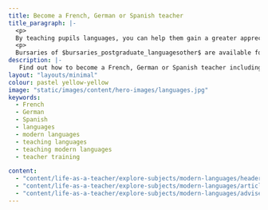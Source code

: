 ```yaml
---
title: Become a French, German or Spanish teacher
title_paragraph: |-
  <p>
  By teaching pupils languages, you can help them gain a greater appreciation and understanding of the world. As they learn French, Spanish or German, your pupils will get a unique insight into the countries that speak these languages.</p>
  <p>
  Bursaries of $bursaries_postgraduate_languagesother$ are available for all trainee language teachers. These bursaries include ancient languages. If you're training to teach French, German or Spanish, then you could be eligible for a scholarship of $scholarships_languagesfrenchgermanspanish$.</p>
description: |-
   Find out how to become a French, German or Spanish teacher including what you'll be teaching and what funding is available to help you train.
layout: "layouts/minimal"
colour: pastel yellow-yellow
image: "static/images/content/hero-images/languages.jpg"
keywords:
  - French
  - German
  - Spanish
  - languages
  - modern languages
  - teaching languages
  - teaching modern languages
  - teacher training

content:
  - "content/life-as-a-teacher/explore-subjects/modern-languages/header"
  - "content/life-as-a-teacher/explore-subjects/modern-languages/article"
  - "content/life-as-a-teacher/explore-subjects/modern-languages/adviser-promo-modern-languages"
---
```

